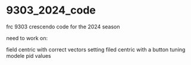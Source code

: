 # 9303_2024_code
frc 9303 crescendo code for the 2024 season 

need to work on:

field centric with correct vectors
setting filed centric with a button
tuning modele pid values
